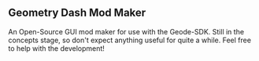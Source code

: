 ## Geometry Dash Mod Maker

An Open-Source GUI mod maker for use with the Geode-SDK.
Still in the concepts stage, so don't expect anything useful for quite a while.
Feel free to help with the development!
